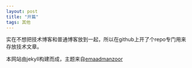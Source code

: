```yaml
--- 
layout: post
title: "开篇"
tags: 其他
---
```


实在不想把技术博客和普通博客放到一起，所以在github上开了个repo专门用来存放技术文章。

本网站由jekyll构建而成，主题来自[emaadmanzoor](https://github.com/emaadmanzoor/blog)